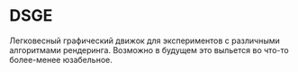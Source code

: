 # DSGE
Легковесный графический движок для экспериментов с различными алгоритмами рендеринга.
Возможно в будущем это выльется во что-то более-менее юзабельное.
